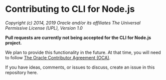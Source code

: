 # Contributing to CLI for Node.js

*Copyright (c) 2014, 2019 Oracle and/or its affiliates The Universal Permissive License (UPL), Version 1.0*

**Pull requests are currently not being accepted for the CLI for Node.js project.**

We plan to provide this functionality in the future. At that time, you will need to follow [The Oracle Contributor Agreement (OCA)](https://www.oracle.com/technetwork/community/oca-486395.html).

If you have ideas, comments, or issues to discuss, create an issue in this repository here.
<!---
Add a link to create an issue. Ideally, you'd click the link and the new issue window would pop up.
-->
